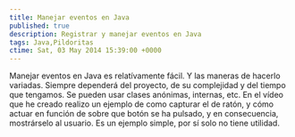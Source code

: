 ```yaml
---
title: Manejar eventos en Java
published: true
description: Registrar y manejar eventos en Java
tags: Java,Pildoritas
ctime: Sat, 03 May 2014 15:39:00 +0000
---
```


Manejar eventos en Java es relatívamente fácil. Y las maneras de hacerlo variadas. Siempre dependerá del proyecto, de su complejidad y del tiempo que tengamos. Se pueden usar clases anónimas, internas, etc. En el vídeo que he creado realizo un ejemplo de como capturar el de ratón, y cómo actuar en función de sobre que botón se ha pulsado, y en consecuencia, mostrárselo al usuario. Es un ejemplo simple, por sí solo no tiene utilidad.
